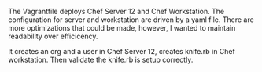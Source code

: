 The Vagrantfile deploys Chef Server 12 and Chef Workstation. 
The configuration for server and workstation are driven by a yaml file.
There are more optimizations that could be made, however, I wanted to 
maintain readability over efficicency. 

It creates an org and a user in Chef Server 12, creates knife.rb in Chef 
workstation. Then validate the knife.rb is setup correctly.


